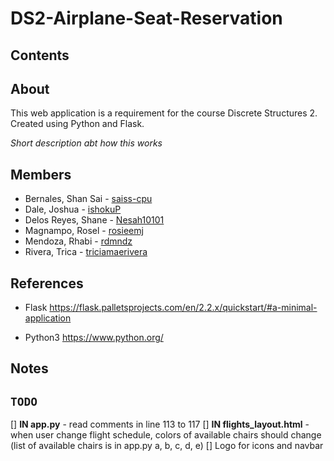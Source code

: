 # DS2-Airplane-Seat-Reservation

## Contents

## About
This web application is a requirement for the course Discrete Structures 2.
Created using Python and Flask.

*Short description abt how this works*

## Members
- Bernales, Shan Sai - [saiss-cpu](https://github.com/saiss-cpu)
- Dale, Joshua - [ishokuP](https://github.com/pututu)
- Delos Reyes, Shane - [Nesah10101](https://github.com/nesah)
- Magnampo, Rosel - [rosieemj](https://github.com/rosieemj)
- Mendoza, Rhabi - [rdmndz](https://github.com/rdmndz)
- Rivera, Trica -  [triciamaerivera](https://github.com/triciamaerivera)

## References
- Flask
  https://flask.palletsprojects.com/en/2.2.x/quickstart/#a-minimal-application

- Python3
  https://www.python.org/

## Notes

## `TODO`
[] **IN app.py** - read comments in line 113 to 117
[] **IN flights_layout.html** - when user change flight schedule, 
colors of available chairs should change (list of available chairs is in app.py a, b, c, d, e)
[] Logo for icons and navbar
